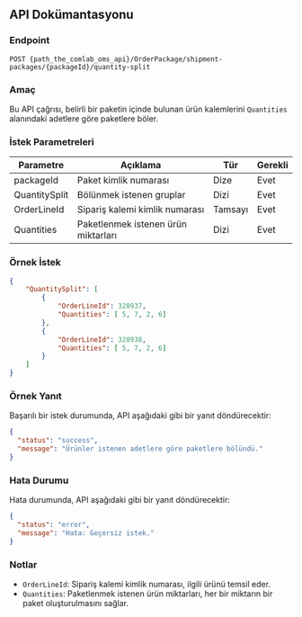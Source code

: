 ## API Dokümantasyonu

### Endpoint

`POST {path_the_comlab_oms_api}/OrderPackage/shipment-packages/{packageId}/quantity-split`

### Amaç

Bu API çağrısı, belirli bir paketin içinde bulunan ürün kalemlerini `Quantities` alanındaki adetlere göre paketlere böler.

### İstek Parametreleri

| Parametre      | Açıklama                            | Tür     | Gerekli |
|----------------|-------------------------------------|---------|---------|
| packageId      | Paket kimlik numarası              | Dize    | Evet    |
| QuantitySplit  | Bölünmek istenen gruplar            | Dizi    | Evet    |
| OrderLineId    | Sipariş kalemi kimlik numarası     | Tamsayı | Evet    |
| Quantities     | Paketlenmek istenen ürün miktarları | Dizi    | Evet    |

### Örnek İstek

```json
{
    "QuantitySplit": [
        {
            "OrderLineId": 328937,
            "Quantities": [ 5, 7, 2, 6] 
        },
        {
            "OrderLineId": 328938,
            "Quantities": [ 5, 7, 2, 6]
        }
    ]
}
```

### Örnek Yanıt

Başarılı bir istek durumunda, API aşağıdaki gibi bir yanıt döndürecektir:

```json
{
  "status": "success",
  "message": "Ürünler istenen adetlere göre paketlere bölündü."
}
```

### Hata Durumu

Hata durumunda, API aşağıdaki gibi bir yanıt döndürecektir:

```json
{
  "status": "error",
  "message": "Hata: Geçersiz istek."
}
```

### Notlar

- `OrderLineId`: Sipariş kalemi kimlik numarası, ilgili ürünü temsil eder.
- `Quantities`: Paketlenmek istenen ürün miktarları, her bir miktarın bir paket oluşturulmasını sağlar.

